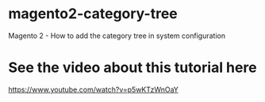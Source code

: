 # magento2-category-tree
Magento 2 - How to add the category tree in system configuration

# See the video about this tutorial here
https://www.youtube.com/watch?v=p5wKTzWnOaY
